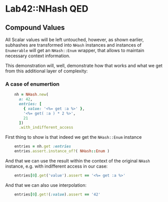 
# Lab42::NHash QED 

## Compound Values

All Scalar values will be left untouched, however, as shown earlier, subhashes are transformed into
`NHash` instances and instances of `Enumerable` will get an `NHash::Enum` wrapper, that allows to
maintain necessary context information.

This demonstration will, well, demonstrate how that works and what we get from this additional layer
of complexity:

### A case of enumertion


```ruby
    nh = NHash.new(
      a: 42,
      entries: [
        { value: '<%= get :a %>' },
        '<%= get( :a ) * 2 %>',
        21
      ])
      .with_indifferent_access

```

First thing to show is that indeed we get the `NHash::Enum` instance

```ruby
    entries = nh.get :entries
    entries.assert.instance_of?( NHash::Enum )
```

And that we can use the result within the context of the original
`NHash` instance, e.g. with indifferent access in our case:

```ruby
    entries[0].get('value').assert == '<%= get :a %>'
```

And that we can also use interpolation:

```ruby
    entries[0].get!(:value).assert == '42'
```





